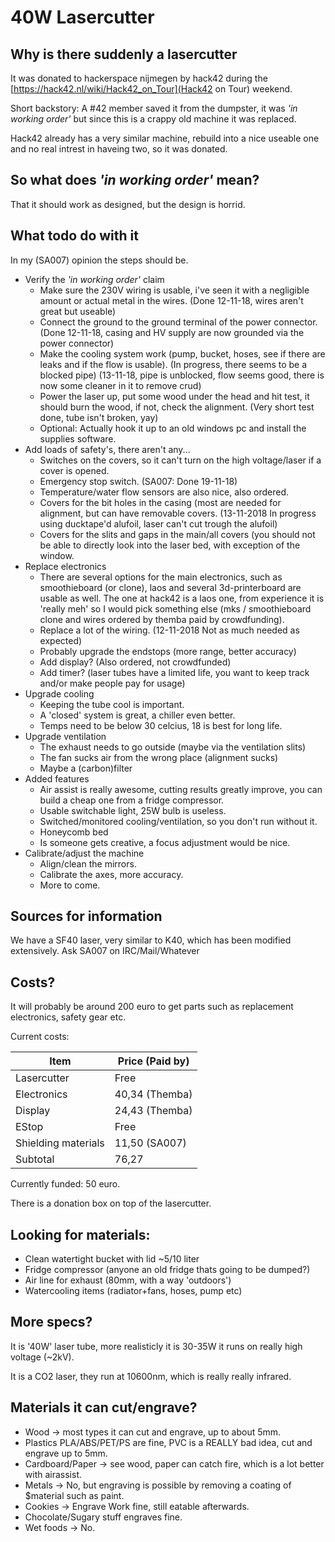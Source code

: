 # 40W Lasercutter

## Why is there suddenly a lasercutter
It was donated to hackerspace nijmegen by hack42 during the [https://hack42.nl/wiki/Hack42_on_Tour](Hack42 on Tour) weekend.

Short backstory: A #42 member saved it from the dumpster, it was *'in working order'* but since this is a crappy old machine it was replaced.

Hack42 already has a very similar machine, rebuild into a nice useable one and no real intrest in haveing two, so it was donated.

## So what does *'in working order'* mean?
That it should work as designed, but the design is horrid.

## What todo do with it
In my (SA007) opinion the steps should be.

- Verify the *'in working order'* claim
    - Make sure the 230V wiring is usable, i've seen it with a negligible amount or actual metal in the wires. (Done 12-11-18, wires aren't great but useable)
    - Connect the ground to the ground terminal of the power connector. (Done 12-11-18, casing and HV supply are now grounded via the power connector)
    - Make the cooling system work (pump, bucket, hoses, see if there are leaks and if the flow is usable). (In progress, there seems to be a blocked pipe) (13-11-18, pipe is unblocked, flow seems good, there is now some cleaner in it to remove crud)
    - Power the laser up, put some wood under the head and hit test, it should burn the wood, if not, check the alignment. (Very short test done, tube isn't broken, yay)
    - Optional: Actually hook it up to an old windows pc and install the supplies software.
- Add loads of safety's, there aren't any...
    - Switches on the covers, so it can't turn on the high voltage/laser if a cover is opened.
    - Emergency stop switch. (SA007: Done 19-11-18)
    - Temperature/water flow sensors are also nice, also ordered.
    - Covers for the bit holes in the casing (most are needed for alignment, but can have removable covers. (13-11-2018 In progress using ducktape'd alufoil, laser can't cut trough the alufoil)
    - Covers for the slits and gaps in the main/all covers (you should not be able to directly look into the laser bed, with exception of the window.
- Replace electronics
    - There are several options for the main electronics, such as smoothieboard (or clone), laos and several 3d-printerboard are usable as well. The one at hack42 is a laos one, from experience it is 'really meh' so I would pick something else (mks / smoothieboard clone and wires ordered by themba paid by crowdfunding).
    - Replace a lot of the wiring. (12-11-2018 Not as much needed as expected)
    - Probably upgrade the endstops (more range, better accuracy)
    - Add display? (Also ordered, not crowdfunded)
    - Add timer? (laser tubes have a limited life, you want to keep track and/or make people pay for usage)
- Upgrade cooling
    - Keeping the tube cool is important.
    - A 'closed' system is great, a chiller even better.
    - Temps need to be below 30 celcius, 18 is best for long life.
- Upgrade ventilation
    - The exhaust needs to go outside (maybe via the ventilation slits)
    - The fan sucks air from the wrong place (alignment sucks)
    - Maybe a (carbon)filter
- Added features
    - Air assist is really awesome, cutting results greatly improve, you can build a cheap one from a fridge compressor.
    - Usable switchable light, 25W bulb is useless.
    - Switched/monitored cooling/ventilation, so you don't run without it.
    - Honeycomb bed
    - Is someone gets creative, a focus adjustment would be nice.
- Calibrate/adjust the machine
    - Align/clean the mirrors.
    - Calibrate the axes, more accuracy.
    - More to come.

## Sources for information
We have a SF40 laser, very similar to K40, which has been modified extensively.
Ask SA007 on IRC/Mail/Whatever

## Costs?
It will probably be around 200 euro to get parts such as replacement electronics, safety gear etc.

Current costs:


| Item                | Price (Paid by)  |
|---------------------|------------------|
| Lasercutter         | Free             |
| Electronics         | 40,34 (Themba)   |
| Display             | 24,43 (Themba)   |
| EStop               | Free             |
| Shielding materials | 11,50 (SA007)    |
| Subtotal            | 76,27            |


Currently funded: 50 euro.

There is a donation box on top of the lasercutter.

## Looking for materials:
- Clean watertight bucket with lid ~5/10 liter
- Fridge compressor (anyone an old fridge thats going to be dumped?)
- Air line for exhaust (80mm, with a way 'outdoors')
- Watercooling items (radiator+fans, hoses, pump etc)

## More specs?
It is '40W' laser tube, more realisticly it is 30-35W it runs on really high voltage (~2kV).

It is a CO2 laser, they run at 10600nm, which is really really infrared.

## Materials it can cut/engrave?
- Wood -> most types it can cut and engrave, up to about 5mm.
- Plastics PLA/ABS/PET/PS are fine, PVC is a REALLY bad idea, cut and engrave up to 5mm.
- Cardboard/Paper -> see wood, paper can catch fire, which is a lot better with airassist.
- Metals -> No, but engraving is possible by removing a coating of $material such as paint.
- Cookies -> Engrave Work fine, still eatable afterwards.
- Chocolate/Sugary stuff engraves fine.
- Wet foods -> No.

